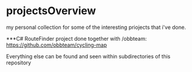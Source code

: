 # projectsOverview
my personal collection for some of the interesting priojects that i've done.

***C# RouteFinder project done together with /obbteam: https://github.com/obbteam/cycling-map

Everything else can be found and seen within subdirectories of this repository
